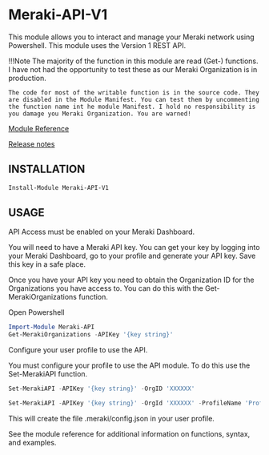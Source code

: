 # Meraki-API-V1

This module allows you to interact and manage your Meraki network using Powershell.
This module uses the Version 1 REST API.

!!!Note
    The majority of the function in this module are read (Get-) functions.
    I have not had the opportunity to test these as our Meraki Organization is in production.

    The code for most of the writable function is in the source code. They are disabled in the Module Manifest. You can test them by uncommenting the function name int he module Manifest. I hold no responsibility is you damage you Meraki Organization. You are warned!

[Module Reference](https://clifra-jones.github.io/Meraki-API-V1/docs/reference.html)

[Release notes](https://clifra-jones.github.io/Meraki-API-V1/docs/releaseNotes.md)

## INSTALLATION

```powershell
Install-Module Meraki-API-V1
```

## USAGE

API Access must be enabled on your Meraki Dashboard.

You will need to have a Meraki API key. You can get your key by logging into your Meraki Dashboard, go to your profile and generate your API key.
Save this key in a safe place.

Once you have your API key you need to obtain the Organization ID for the Organizations you have access to. You can do this with the Get-MerakiOrganizations function.

Open Powershell

```powershell
Import-Module Meraki-API
Get-MerakiOrganizations -APIKey '{key string}'
```

Configure your user profile to use the API.

You must configure your profile to use the API module. To do this use the Set-MerakiAPI function.

```powershell
Set-MerakiAPI -APIKey '{key string}' -OrgID 'XXXXXX'
```

```powershell
Set-MerakiAPI -APIKey '{key string}' -OrgId 'XXXXXX' -ProfileName 'ProfileName'
```

This will create the file .meraki/config.json in your user profile.

See the module reference for additional information on functions, syntax, and examples.
